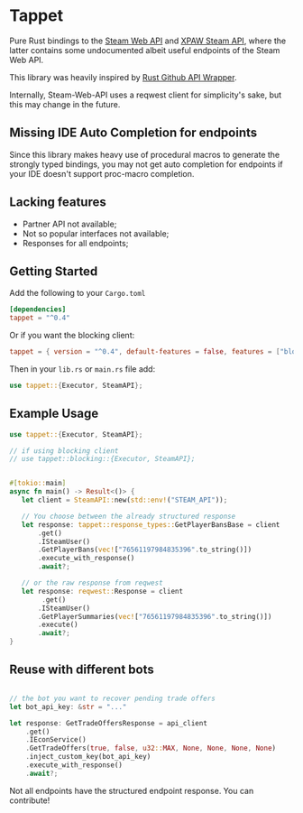 # Tappet

Pure Rust bindings to the [Steam Web
API](https://partner.steamgames.com/doc/webapi) and [XPAW Steam
API](https://steamapi.xpaw.me), where the latter contains some undocumented
albeit useful endpoints of the Steam Web API.

This library was heavily inspired by [Rust Github API
Wrapper](https://github.com/github-rs/github-rs).

Internally, Steam-Web-API uses a reqwest client for simplicity's sake, but this
may change in the future.

## Missing IDE Auto Completion for endpoints

Since this library makes heavy use of procedural macros to generate the strongly
typed bindings, you may not get auto completion for endpoints if your IDE
doesn't support proc-macro completion.

## Lacking features

  * Partner API not available;
  * Not so popular interfaces not available;
  * Responses for all endpoints;

## Getting Started
Add the following to your `Cargo.toml`

```toml
[dependencies]
tappet = "^0.4"

```

Or if you want the blocking client:

```toml
tappet = { version = "^0.4", default-features = false, features = ["blocking"] }
```

Then in your `lib.rs` or `main.rs` file add:

```rust
use tappet::{Executor, SteamAPI};
```


## Example Usage
 ``` rust
use tappet::{Executor, SteamAPI};

// if using blocking client
// use tappet::blocking::{Executor, SteamAPI};


#[tokio::main]
async fn main() -> Result<()> {
    let client = SteamAPI::new(std::env!("STEAM_API"));

    // You choose between the already structured response
    let response: tappet::response_types::GetPlayerBansBase = client
        .get()
        .ISteamUser()
        .GetPlayerBans(vec!["76561197984835396".to_string()])
        .execute_with_response()
        .await?;

    // or the raw response from reqwest
    let response: reqwest::Response = client
         .get()
        .ISteamUser()
        .GetPlayerSummaries(vec!["76561197984835396".to_string()])
        .execute()
        .await?;
}
```


## Reuse with different bots
```rust

// the bot you want to recover pending trade offers
let bot_api_key: &str = "..."

let response: GetTradeOffersResponse = api_client
    .get()
    .IEconService()
    .GetTradeOffers(true, false, u32::MAX, None, None, None, None)
    .inject_custom_key(bot_api_key)
    .execute_with_response()
    .await?;
```

Not all endpoints have the structured endpoint response. You can contribute!
